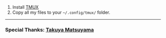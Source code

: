 1. Install [TMUX](https://github.com/tmux/tmux/wiki/Installing)
2. Copy all my files to your `~/.config/tmux/` folder.

***

### Special Thanks: [Takuya Matsuyama](https://www.youtube.com/c/devaslife)
